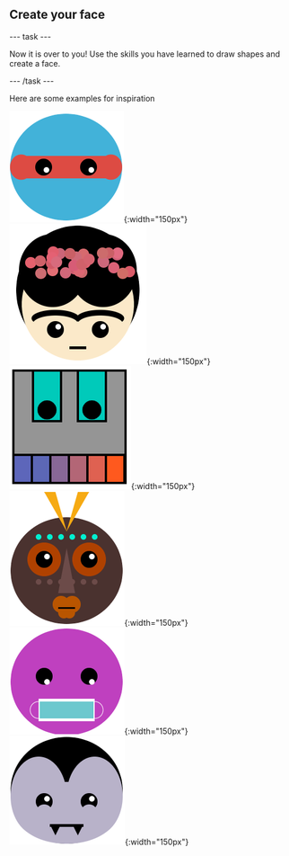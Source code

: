 ## Create your face

--- task ---

Now it is over to you! Use the skills you have learned to draw shapes and create a face. 

--- /task ---

Here are some examples for inspiration

![A face with ninja eyes](images/eyes.png){:width="150px"}
![A face that looks like Frida Kahlo](images/frida.png){:width="150px"}
![A face that looks like a robot with teeth](images/robot-teeth.png){:width="150px"}
![A face that looks like a tribal mask](images/tribal.png){:width="150px"}
![A face wearing a face mask](images/rectangle-mask.png){:width="150px"}
![A face that looks like a vampire](images/vampire.png){:width="150px"}